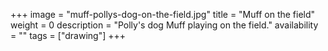 +++
image = "muff-pollys-dog-on-the-field.jpg"
title = "Muff on the field"
weight = 0
description = "Polly's dog Muff playing on the field."
availability = ""
tags = ["drawing"]
+++
